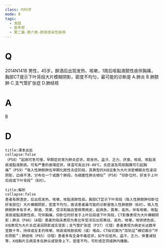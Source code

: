 ```yaml
---
class: 内科学
mode: B
tags:
  - 真题
  - 医考帮
  - 第二篇-第六章-肺部感染性疾病
---
```


# Q
2014N141B 男性，45岁。醉酒后出现发热、咳嗽，1周后咳黏液脓性痰伴胸痛，胸部CT提示下叶背段大片模糊阴影，密度不均匀，最可能的诊断是
A.肺炎
B.肺脓肿
C.支气管扩张症
D.肺结核

# A
B
# D
```ad-note
title:课本出处
collapse:false
（P58）“起病可急可慢，早期症状常为肺炎症状，即发热、盗汗、乏力、厌食、咳痰、咳黏液痰或黏液脓痰。可有严重的衰竭症状，体温可高达39-40℃。炎症波及局部胸膜可引起胸痛”（P59）“吸入性肺脓肿在早期化脓性炎症阶段，其典型的X线征象为大片浓密模糊炎性浸润阴影，边缘不清，分布在一个或数个肺段，与细菌性肺炎相似”（P58）“仰卧位时，好发于上叶后段或下叶背段”（B对）。
```

```ad-summary
title:解析
collapse:false
患者有醉酒史，后出现发热、咳嗽、咳黏液脓性痰。胸部CT显示下叶背段（吸入性肺脓肿仰卧位好发部位）大片模糊阴影，密度不均匀，故该患者最可能的诊断是吸入性肺脓肿（B对）。吸入性肺脓肿多有手术、醉酒、劳累、受凉和脑血管病等病史，起病急，畏寒、高热，伴有咳嗽、咳黏液痰或黏液脓性痰，可伴胸痛，仰卧位时好发于上叶后段或下叶背段，CT影像表现为大片模糊阴影；肺炎（P46）（A错）患者的临床表现为青壮年受凉后出现寒战、高热、咳嗽，咳铁锈色痰，X线表现为大片炎症浸润阴影或实变影；支气管扩张症（P37）（C错）患者表现为病史长达数年至数十年，持续或反复的咳嗽、咳痰或咳脓痰和（或）咯血，CT纵切面为“双轨征”横切面示“环形阴影”；肺结核（P65）（D错）患者多有全身中毒症状，如午后低热、盗汗、乏力、体重减轻等，X线胸片见病变多在肺尖或锁骨上下，密度不均，可形成空洞或肺内播散。
```

